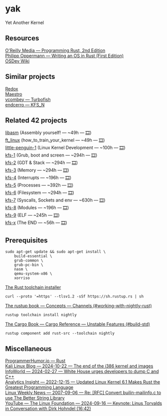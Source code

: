 # yak
Yet Another Kernel  

## Resources
[O'Reilly Media — Programming Rust, 2nd Edition](https://oreil.ly/programming-rust-2e)  
[Philipp Oppermann — Writing an OS in Rust (First Edition)](https://os.phil-opp.com/edition-1/)  
[OSDev Wiki](https://wiki.osdev.org/Main_Page)  

## Similar projects
[Redox](https://gitlab.redox-os.org/redox-os/kernel)  
[Maestro](https://github.com/maestro-os/maestro)  
[vcombey — Turbofish](https://github.com/sclolus/Turbofish)  
[endcerro — KFS_N](https://github.com/endcerro/KFS_N)  

## Related 42 projects
[libasm](https://cdn.intra.42.fr/pdf/pdf/134392/en.subject.pdf) (Assembly yourself! — ~49h — [🎞](https://cdn.intra.42.fr/video/video/213/low_d_2015-02-02_COURS_42_-_Introduction_a_l_asm_1.mp4))  
[ft\_linux](https://cdn.intra.42.fr/pdf/pdf/129297/en.subject.pdf) (how\_to\_train\_your\_kernel — ~49h — [🎞](https://cdn.intra.42.fr/video/video/511/low_d_vidlol1.mp4))  
[little-penguin-1](https://cdn.intra.42.fr/pdf/pdf/62177/en.subject.pdf) (Linux Kernel Development — ~100h — [🎞](https://cdn.intra.42.fr/video/video/514/low_d__projet__little-pinguin-1.mp4))  
[kfs-1](https://cdn.intra.42.fr/pdf/pdf/66157/en.subject.pdf) (Grub, boot and screen — ~294h — [🎞](https://cdn.intra.42.fr/video/video/547/low_d__projet__KFS_1.mp4))  
[kfs-2](https://cdn.intra.42.fr/pdf/pdf/66158/en.subject.pdf) (GDT & Stack — ~294h — [🎞](https://cdn.intra.42.fr/video/video/832/low_d__projet_____KFS_2.mp4))  
[kfs-3](https://cdn.intra.42.fr/pdf/pdf/110689/en.subject.pdf) (Memory — ~294h — [🎞](https://cdn.intra.42.fr/video/video/833/low_d__projet___KFS_3.mp4))  
[kfs-4](https://cdn.intra.42.fr/pdf/pdf/66160/en.subject.pdf) (Interrupts — ~196h — [🎞](https://cdn.intra.42.fr/video/video/902/low_d__projet__KFS_4.mp4))  
[kfs-5](https://cdn.intra.42.fr/pdf/pdf/66161/en.subject.pdf) (Processes — ~392h — [🎞](https://cdn.intra.42.fr/video/video/913/low_d__projet__KFS_5.mp4))  
[kfs-6](https://cdn.intra.42.fr/pdf/pdf/66162/en.subject.pdf) (Filesystem — ~294h — [🎞](https://cdn.intra.42.fr/video/video/919/low_d__projet__KFS_6.mp4))  
[kfs-7](https://cdn.intra.42.fr/pdf/pdf/66163/en.subject.pdf) (Syscalls, Sockets and env — ~630h — [🎞](https://cdn.intra.42.fr/video/video/920/low_d__projet__KFS_7.mp4))  
[kfs-8](https://cdn.intra.42.fr/pdf/pdf/66164/en.subject.pdf) (Modules — ~196h — [🎞](https://cdn.intra.42.fr/video/video/922/low_d__projet__KFS_8.mp4))  
[kfs-9](https://cdn.intra.42.fr/pdf/pdf/66165/en.subject.pdf) (ELF — ~245h — [🎞](https://cdn.intra.42.fr/video/video/923/low_d__projet__KFS_9.mp4))  
[kfs-x](https://cdn.intra.42.fr/pdf/pdf/66166/en.subject.pdf) (The END — ~56h — [🎞](https://cdn.intra.42.fr/video/video/924/low_d__projet__KFS_10.mp4))  

## Prerequisites
```
sudo apt-get update && sudo apt-get install \
	build-essential \
	grub-common \
	grub-pc-bin \
	nasm \
	qemu-system-x86 \
	xorriso
```
[The Rust toolchain installer](https://rustup.rs)  
```
curl --proto '=https' --tlsv1.2 -sSf https://sh.rustup.rs | sh
```
[The rustup book — Concepts — Channels (#working-with-nightly-rust)](https://rust-lang.github.io/rustup/concepts/channels.html#working-with-nightly-rust)  
```
rustup toolchain install nightly
```
[The Cargo Book — Cargo Reference — Unstable Features (#build-std)](https://doc.rust-lang.org/cargo/reference/unstable.html#build-std)  
```
rustup component add rust-src --toolchain nightly
```

## Miscellaneous
[ProgrammerHumor.io — Rust](https://programmerhumor.io/backend-memes/rust-3/)  
[Kali Linux Blog — 2024-10-22 — The end of the i386 kernel and images](https://www.kali.org/blog/end-of-i386-kernel-and-images/)  
[InfoWorld — 2024-02-27 — White House urges developers to dump C and C++](https://www.infoworld.com/article/3713203/white-house-urges-developers-to-dump-c-and-c.html)  
[Analytics Insight — 2022-12-15 — Updated Linux Kernel 6.1 Makes Rust the Greatest Programming Language](https://www.analyticsinsight.net/latest-news/updated-linux-kernel-6-1-makes-rust-the-greatest-programming-language)  
[Linux Weekly News — 2007-09-06 — Re: [RFC] Convert builin-mailinfo.c to use The Better String Library](https://lwn.net/Articles/249460/)  
[YouTube — The Linux Foundation — 2024-09-16 — Keynote: Linus Torvalds in Conversation with Dirk Hohndel (16:42)](https://youtu.be/OM_8UOPFpqE?t=1002)  


